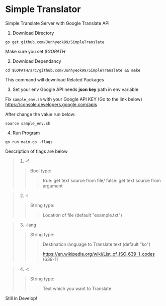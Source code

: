 Simple Translator
===================
Simple Translate Server with Google Translate API

1. Download Directory
<pre><code>go get github.com/Junhyeok99/SimpleTranslate</code></pre>
Make sure you set *$GOPATH*

2. Download Dependancy
<pre><code>cd $GOPATH/src/github.com/Junhyeok99/SimpleTranslate && make</code></pre>
This command will download Related Packages

3. Set your env
Google API needs **json key** path in env variable

Fix ```sample_env.sh``` with your Google API KEY (Go to the link below)
<https://console.developers.google.com/apis>

After change the value run below:

<pre><code>source sample_env.sh</code></pre>

4. Run Program
<pre><code>go run main.go -flags</code></pre>
Description of flags are below

>1. -f
>>Bool type:
>>>true: get text source from file/ false: get text source from argument

>2. -l
>>String type:
>>>Location of file (default "example.txt")

>3. -lang
>>String type:
>>>Destination language to Translate text (default "ko")
>>>
>>>https://en.wikipedia.org/wiki/List_of_ISO_639-1_codes (639-1)

>4. -t
>>String type:
>>>Text which you want to Translate

Still in Develop!
